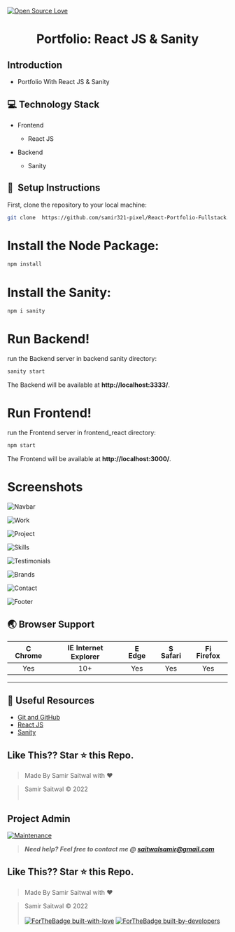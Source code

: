[![Open Source Love](https://badges.frapsoft.com/os/v1/open-source.svg?v=102)](https://snip-share.herokuapp.com/)&nbsp;
<h1 align="center">Portfolio: React JS & Sanity</h1>

## Introduction
* Portfolio With React JS & Sanity


## 💻 Technology Stack
* Frontend
  * React JS 

* Backend
  * Sanity


## 🚀&nbsp; Setup Instructions

First, clone the repository to your local machine:

```bash
git clone  https://github.com/samir321-pixel/React-Portfolio-Fullstack.git
```

# Install the Node Package:
```bash
npm install
```

# Install the Sanity:
```bash
npm i sanity
```

# Run Backend!
run the Backend server in backend sanity directory:
```bash
sanity start
```

The Backend will be available at **http://localhost:3333/**.

# Run Frontend!
run the Frontend server in frontend_react directory:
```bash
npm start
```

The Frontend will be available at **http://localhost:3000/**.

# Screenshots
![Navbar](https://user-images.githubusercontent.com/65664404/166938653-a41548fb-2df5-4e32-a4d7-2b4021dda777.PNG)

![Work](https://user-images.githubusercontent.com/65664404/166938696-0d1485f4-7431-450e-b019-46d3f01c4226.PNG)

![Project](https://user-images.githubusercontent.com/65664404/166938878-a77eec16-1386-4f84-8a83-79d16e1d01c8.PNG)

![Skills](https://user-images.githubusercontent.com/65664404/166938760-78196338-c737-4259-9aba-e63eb60ed450.PNG)

![Testimonials](https://user-images.githubusercontent.com/65664404/166938796-6aafac38-1ad0-4848-beb9-7f3bec622f25.PNG)

![Brands](https://user-images.githubusercontent.com/65664404/166938964-7d4c063f-ac8a-4047-84a8-b173c69acf2e.PNG)

![Contact](https://user-images.githubusercontent.com/65664404/166938930-694b3190-ce01-4a09-a7b8-00755fa4da58.PNG)

![Footer](https://user-images.githubusercontent.com/65664404/166938998-a5b3313e-f124-4b1f-bfa3-23006be08f9e.PNG)


## 🌏 Browser Support

| <img src="https://user-images.githubusercontent.com/1215767/34348387-a2e64588-ea4d-11e7-8267-a43365103afe.png" alt="Chrome" width="16px" height="16px" /> Chrome | <img src="https://user-images.githubusercontent.com/1215767/34348590-250b3ca2-ea4f-11e7-9efb-da953359321f.png" alt="IE" width="16px" height="16px" /> Internet Explorer | <img src="https://user-images.githubusercontent.com/1215767/34348380-93e77ae8-ea4d-11e7-8696-9a989ddbbbf5.png" alt="Edge" width="16px" height="16px" /> Edge | <img src="https://user-images.githubusercontent.com/1215767/34348394-a981f892-ea4d-11e7-9156-d128d58386b9.png" alt="Safari" width="16px" height="16px" /> Safari | <img src="https://user-images.githubusercontent.com/1215767/34348383-9e7ed492-ea4d-11e7-910c-03b39d52f496.png" alt="Firefox" width="16px" height="16px" /> Firefox |
| :---------: | :---------: | :---------: | :---------: | :---------: |
| Yes | 10+ | Yes | Yes | Yes |


***
## 📘 Useful Resources
- [Git and GitHub](https://www.digitalocean.com/community/tutorials/how-to-use-git-a-reference-guide)
- [React JS](https://reactjs.org/docs/getting-started.html)
- [Sanity](https://www.sanity.io/docs)

## Like This?? Star ⭐ this Repo.

<!-- [![forthebadge](https://forthebadge.com/images/badges/made-with-html.svg)](https://github.com/samir321-pixel/Fashion-Website.git) -->

> Made By Samir Saitwal with ❤️

> Samir Saitwal &copy; 2022
<br><br>
## Project Admin
[![Maintenance](https://img.shields.io/maintenance/yes/2020?color=green&logo=github)](https://github.com/samir321-pixel)


> **_Need help?_** 
> **_Feel free to contact me @ [saitwalsamir@gmail.com](mailto:saitwalsamir@gmail.com?Subject=Library_Project)_**

## Like This?? Star ⭐ this Repo.


> Made By Samir Saitwal with ❤️

> Samir Saitwal &copy; 2022
<br><br>
[![ForTheBadge built-with-love](http://ForTheBadge.com/images/badges/built-with-love.svg)](https://github.com/samir321-pixel)
[![ForTheBadge built-by-developers](http://ForTheBadge.com/images/badges/built-by-developers.svg)](https://github.com/samir321-pixel)
